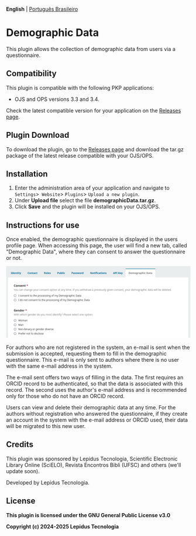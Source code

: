 **English** | [Português Brasileiro](/docs/README-pt_BR.md)

# Demographic Data

This plugin allows the collection of demographic data from users via a questionnaire.

## Compatibility

This plugin is compatible with the following PKP applications:

- OJS and OPS versions 3.3 and 3.4.

Check the latest compatible version for your application on the [Releases page](https://github.com/lepidus/demographicData/releases).

## Plugin Download

To download the plugin, go to the [Releases page](https://github.com/lepidus/demographicData/releases) and download the tar.gz package of the latest release compatible with your OJS/OPS.

## Installation

1. Enter the administration area of ​​your application and navigate to `Settings`>` Website`> `Plugins`> `Upload a new plugin`.
2. Under __Upload file__ select the file __demographicData.tar.gz__.
3. Click __Save__ and the plugin will be installed on your OJS/OPS.

## Instructions for use
Once enabled, the demographic questionnaire is displayed in the users profile page. When accessing this page, the user will find a new tab, called "Demographic Data", where they can consent to answer the questionnaire or not.

![](docs/screenshots/Questionnaire-en.png)

For authors who are not registered in the system, an e-mail is sent when the submission is accepted, requesting them to fill in the demographic questionnaire. This e-mail is only sent to authors where there is no user with the same e-mail address in the system.

The e-mail sent offers two ways of filling in the data. The first requires an ORCID record to be authenticated, so that the data is associated with this record. The second uses the author's e-mail address and is recommended only for those who do not have an ORCID record.

Users can view and delete their demographic data at any time. For the authors without registration who answered the questionnaire, if they create an account in the system with the e-mail address or ORCID used, their data will be migrated to this new user.

## Credits
This plugin was sponsored by Lepidus Tecnologia, Scientific Electronic Library Online (SciELO), Revista Encontros Bibli (UFSC) and others (we'll update soon).

Developed by Lepidus Tecnologia.

## License

__This plugin is licensed under the GNU General Public License v3.0__

__Copyright (c) 2024-2025 Lepidus Tecnologia__